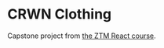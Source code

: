 # CRWN Clothing

Capstone project from [the ZTM React course](https://zerotomastery.io/courses/learn-react/).

